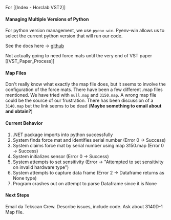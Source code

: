 For [[Index - Horclab VST2]]
#### Managing Multiple Versions of Python
For python version management, we use `pyenv-win`. Pyenv-win allows us to select the current python version that will run our code.

See the docs here -> [github](https://github.com/pyenv-win/pyenv-win)

Not actually going to need force mats until the very end of VST paper [[VST_Paper_Process]]

#### Map Files
Don't really know what exactly the map file does, but it seems to involve the configuration of the force mats. There have been a few different .map files mentioned. We have tried with `null.map` and `3150.map`. A wrong map file could be the source of our frustration. There has been discussion of a `3140.map` but the link seems to be dead (**Maybe something to email about and obtain?**)

#### Current Behavior
1. .NET package imports into python successfully
2. System finds force mat and identifies serial number (Error 0 -> Success)
3. System claims force mat by serial number using map 3150.map (Error 0 -> Success)
4. System initializes sensor (Error 0 -> Success)
5. System attempts to set sensitivity (Error -> "Attempted to set sensitivity on invalid hardware type")
6. System attempts to capture data frame (Error 2 -> Dataframe returns as None type)
7. Program crashes out on attempt to parse Dataframe since it is None

#### Next Steps
Email da Tekscan Crew. Describe issues, include code. Ask about 3140D-1 Map file.

